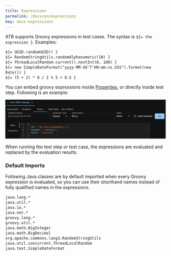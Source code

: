 ```yaml
---
title: Expressions
permalink: /docs/en/expressions
key: docs-expressions
---
```

ATB supports Groovy expressions in test cases. The syntax is `${= the expression }`. Examples:
```
${= UUID.randomUUID() }
${= RandomStringUtils.randomAlphanumeric(10) }
${= ThreadLocalRandom.current().nextInt(0, 100) }
${= new SimpleDateFormat("yyyy-MM-dd'T'HH:mm:ss.SSS").format(new Date()) }
${= (5 + 2) * 8 / 2 % 5 + 0.5 }
```

You can embed groovy expressions inside [Properties](/docs/en/properties), or directly inside test step. Following is an example:

![Groovy Expression in Request Body](../../screenshots/expressions/groovy-expression-in-request-body.png)

When running the test step or test case, the expressions are evaluated and replaced by the evaluation results.

### Default Imports

Following Java classes are by default imported when every Groovy expression is evaluated, so you can use their shorthand names instead of fully qualified names in the expressions.

```
java.lang.*
java.util.*
java.io.*
java.net.*
groovy.lang.*
groovy.util.*
java.math.BigInteger
java.math.BigDecimal
org.apache.commons.lang3.RandomStringUtils
java.util.concurrent.ThreadLocalRandom
java.text.SimpleDateFormat
```
